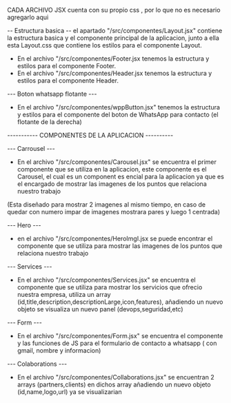CADA ARCHIVO JSX cuenta con su propio css , por lo que no es necesario agregarlo aqui

-- Estructura basica --
el apartado "/src/componentes/Layout.jsx" contiene la estructura basica y el componente principal de la aplicacion, junto a ella esta Layout.css que contiene los estilos para el componente Layout.
*   En el archivo "/src/componentes/Footer.jsx tenemos la estructura y estilos para el componente Footer.
*   En el archivo "/src/componentes/Header.jsx tenemos la estructura y estilos para el
componente Header.

--- Boton whatsapp flotante ---
*   En el archivo "/src/componentes/wppButton.jsx" tenemos la estructura y estilos para el componente del boton de WhatsApp para contacto (el flotante de la derecha)


----------- COMPONENTES DE LA APLICACION ----------

--- Carrousel ---
*   En el archivo "/src/componentes/Carousel.jsx" se encuentra el primer componente
que se utiliza en la aplicacion, este componente es el Carousel, el cual es un component es encial para la aplicacion ya que es el encargado de mostrar las imagenes de los puntos que relaciona nuestro trabajo

(Esta diseñado para mostrar 2 imagenes al mismo tiempo, en caso de quedar con numero impar de imagenes mostrara  pares y luego 1 centrada)

--- Hero ---
* en el archivo "/src/componentes/HeroImgI.jsx se puede encontrar el componente que se utiliza para mostrar las imagenes de los puntos que relaciona nuestro trabajo

--- Services ---
*   En el archivo "/src/componentes/Services.jsx" se encuentra el componente que se utiliza
para mostrar los servicios que ofrecio nuestra empresa, utiliza un array (id,title,description,descriptionLarge,icon,features), añadiendo un nuevo objeto se visualiza un nuevo panel (devops,seguridad,etc)

--- Form ---
*   En el archivo  "/src/componentes/Form.jsx" se encuentra el componente y las funciones de JS para el formulario de contacto a whatsapp ( con gmail, nombre y informacion)

--- Colaborations ---
*   En el archivo "/src/componentes/Collaborations.jsx" se encuentran 2 arrays (partners,clients) en dichos array añadiendo un nuevo objeto (id,name,logo,url) ya se visualizarian

